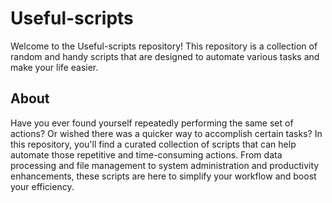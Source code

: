 # Useful-scripts

Welcome to the Useful-scripts repository! This repository is a collection of random and handy scripts that are designed to automate various tasks and make your life easier.

## About

Have you ever found yourself repeatedly performing the same set of actions? Or wished there was a quicker way to accomplish certain tasks? In this repository, you'll find a curated collection of scripts that can help automate those repetitive and time-consuming actions. From data processing and file management to system administration and productivity enhancements, these scripts are here to simplify your workflow and boost your efficiency.

